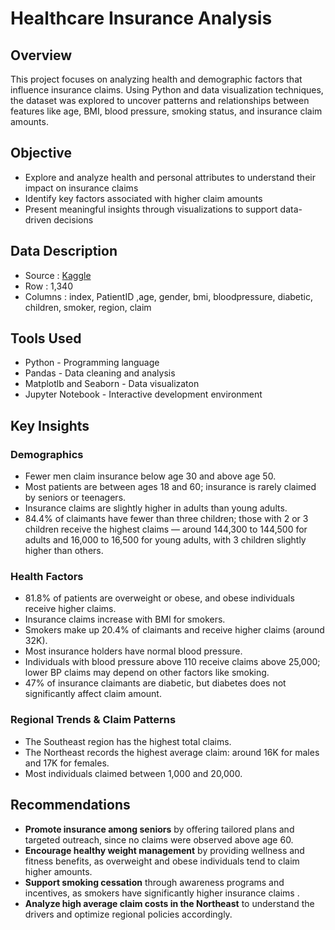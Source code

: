 # Healthcare Insurance Analysis

## Overview

This project focuses on analyzing health and demographic factors that influence insurance claims. Using Python and data visualization techniques, the dataset was explored to uncover patterns and relationships between features like age, BMI, blood pressure, smoking status, and insurance claim amounts. 

## Objective

- Explore and analyze health and personal attributes to understand their impact on insurance claims
- Identify key factors associated with higher claim amounts
- Present meaningful insights through visualizations to support data-driven decisions

## Data Description

- Source : [Kaggle](https://www.kaggle.com/datasets/thedevastator/insurance-claim-analysis-demographic-and-health)
- Row : 1,340
- Columns : index, PatientID ,age, gender, bmi, bloodpressure, diabetic, children, smoker, region, claim

## Tools Used

- Python - Programming language
- Pandas - Data cleaning and analysis
- Matplotlb and Seaborn - Data visualizaton
- Jupyter Notebook - Interactive development environment

## Key Insights 

### Demographics
- Fewer men claim insurance below age 30 and above age 50.
- Most patients are between ages 18 and 60; insurance is rarely claimed by seniors or teenagers.
- Insurance claims are slightly higher in adults than young adults.
- 84.4% of claimants have fewer than three children; those with 2 or 3 children receive the highest claims — around 144,300 to 144,500 for adults and 16,000 to 16,500 for young adults, with 3 children slightly higher than others.

### Health Factors
- 81.8% of patients are overweight or obese, and obese individuals receive higher claims.
- Insurance claims increase with BMI for smokers.
- Smokers make up 20.4% of claimants and receive higher claims (around 32K).
- Most insurance holders have normal blood pressure.
- Individuals with blood pressure above 110 receive claims above 25,000; lower BP claims may depend on other factors like smoking.
- 47% of insurance claimants are diabetic, but diabetes does not significantly affect claim amount.

### Regional Trends & Claim Patterns
- The Southeast region has the highest total claims.
- The Northeast records the highest average claim: around 16K for males and 17K for females.
- Most individuals claimed between 1,000 and 20,000.

## Recommendations
- **Promote insurance among seniors** by offering tailored plans and targeted outreach, since no claims were observed above age 60.
- **Encourage healthy weight management** by providing wellness and fitness benefits, as overweight and obese individuals tend to claim higher amounts.
- **Support smoking cessation** through awareness programs and incentives, as smokers have significantly higher insurance claims .
- **Analyze high average claim costs in the Northeast** to understand the drivers and optimize regional policies accordingly.




